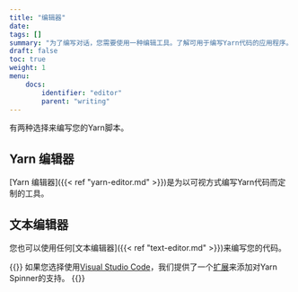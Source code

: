 ```yaml
---
title: "编辑器"
date: 
tags: []
summary: "为了编写对话，您需要使用一种编辑工具。了解可用于编写Yarn代码的应用程序。 "
draft: false
toc: true
weight: 1
menu: 
    docs:
        identifier: "editor"
        parent: "writing"        
---
```


有两种选择来编写您的Yarn脚本。 
## Yarn 编辑器

[Yarn 编辑器]({{< ref "yarn-editor.md" >}})是为以可视方式编写Yarn代码而定制的工具。 

## 文本编辑器

您也可以使用任何[文本编辑器]({{< ref "text-editor.md" >}})来编写您的代码。

{{<note>}}
如果您选择使用[Visual Studio Code](https://code.visualstudio.com)，我们提供了一个[扩展](https://marketplace.visualstudio.com/items?itemName=SecretLab.yarn-spinner)来添加对Yarn Spinner的支持。
{{</note>}}
